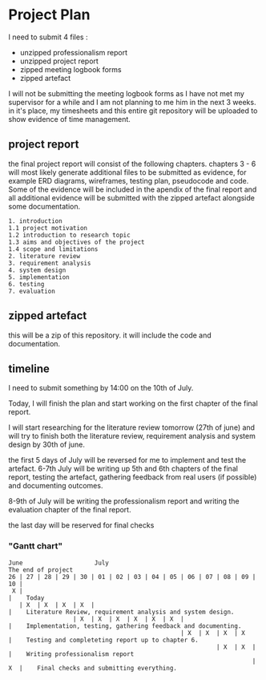 # Project Plan

I need to submit 4 files :
- unzipped professionalism report
- unzipped project report
- zipped meeting logbook forms
- zipped artefact

I will not be submitting the meeting logbook forms as I have not met my supervisor for a while and I am not planning to me him in the next 3 weeks. in it's place, my timesheets and this entire git repository will be uploaded to show evidence of time management.

## project report

the final project report will consist of the following chapters. chapters 3 - 6 will most likely generate additional files to be submitted as evidence, for example ERD diagrams, wireframes, testing plan, pseudocode and code. Some of the evidence will be included in the apendix of the final report and all additional evidence will be submitted with the zipped artefact alongside some documentation.

```
1. introduction
1.1 project motivation
1.2 introduction to research topic
1.3 aims and objectives of the project
1.4 scope and limitations
2. literature review
3. requirement analysis
4. system design
5. implementation
6. testing
7. evaluation
```

## zipped artefact

this will be a zip of this repository. it will include the code and documentation.

## timeline

I need to submit something by 14:00 on the 10th of July.

Today, I will finish the plan and start working on the first chapter of the final report.

I will start researching for the literature review tomorrow (27th of june) and will try to finish both the literature review, requirement analysis and system design by 30th of june.

the first 5 days of July will be reversed for me to implement and test the artefact. 6-7th July will be writing up 5th and 6th chapters of the final report, testing the artefact, gathering feedback from real users (if possible) and documenting outcomes.

8-9th of July will be writing the professionalism report and writing the evaluation chapter of the final report.

the last day will be reserved for final checks 

### "Gantt chart"  

```
June                    July                                                The end of project
26 | 27 | 28 | 29 | 30 | 01 | 02 | 03 | 04 | 05 | 06 | 07 | 08 | 09 | 10 |
 X |                                                                     |    Today
   | X  | X  | X  | X  |                                                 |    Literature Review, requirement analysis and system design.
                  | X  | X  | X  | X  | X  | X  |                        |    Implementation, testing, gathering feedback and documenting.
                                                | X  | X  | X  | X       |    Testing and completeting report up to chapter 6.
                                                          | X  | X  |    |    Writing professionalism report
                                                                    | X  |    Final checks and submitting everything.    

```
